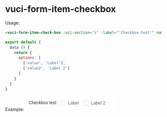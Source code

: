 # vuci-form-item-checkbox

Usage:
```html
<vuci-form-item-check-box :uci-section="s" :label="'Checkbox test'" name="test" :options="options" />
```
```javascript
export default {
  data () {
    return {
      options: [
        ['value', 'Label'],
        ['value2', 'Label 2']
      ]
    }
  }
}
```
Example:
![](/example.png)
